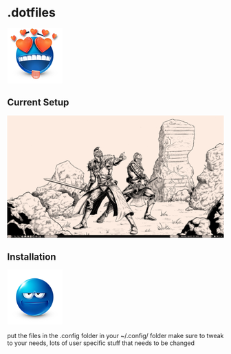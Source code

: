 # .dotfiles

![WOW](/img/WOW.png)


## Current Setup

![current setup](/img/current.png)


## Installation 

![really](/img/gr.png)

put the files in the .config folder in your ~/.config/ folder
make sure to tweak to your needs, lots of user specific stuff that needs to be changed
